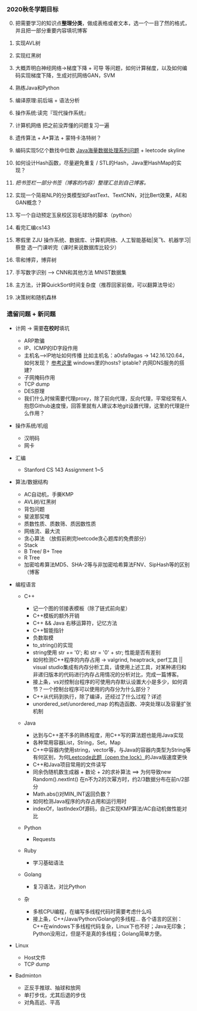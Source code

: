 ### 2020秋冬学期目标

0. 把需要学习的知识点**整理分类**，做成表格或者文本，选一个一目了然的格式，并且把一部分重要内容填坑博客
1. 实现AVL树
2. 实现红黑树
3. 大概弄明白神经网络->梯度下降 + 可导 等问题，如何计算梯度，以及如何编码实现梯度下降，生成对抗网络GAN，SVM
4. 熟练Java和Python
5. 编译原理:前后端 + 语法分析
6. 操作系统:读完『现代操作系统』
7. 计算机网络 把之前没弄懂的问题复习一遍
8. 遗传算法 + A*算法 + 蒙特卡洛特树？
9. 编码实现5亿个数找中位数 [Java海量数据处理系列问题](https://doocs.gitee.io/advanced-java/#/./docs/big-data/find-mid-value-in-500-millions)
\+ leetcode skyline
10. 如何设计Hash函数，尽量避免重复 / STL的Hash，Java里HashMap的实现？
11. *把书签栏一部分书签（博客的内容）整理汇总到自己博客。*
12. 实现一个简易NLP的分类模型如FastText、TextCNN，对比Bert效果，AE和GAN概念？

13. 写一个自动预定玉泉校区羽毛球场的脚本（python）
14. 看完汇编cs143
15. 寒假里 ZJU 操作系统、数据库、计算机网络、人工智能基础|吴飞、机器学习|蔡登 选一门课听完（课时来说数据库比较少）
16. 零和博弈，博弈树
17. 手写数字识别 --> CNN和其他方法 MNIST数据集
18. 主方法，计算QuickSort时间复杂度（推荐回家前做，可以翻算法导论）
19. 决策树和随机森林

### 遗留问题 + 新问题

- 计网 -> 需要**在校时**填坑

    - ARP欺骗 
    - IP、ICMP的ID字段作用
    - 主机名-->IP地址如何传播 比如主机名：a0sfa9agas -> 142.16.120.64，如何发现？ [参考这里](https://zhuanlan.zhihu.com/p/43231547) windows里的hosts? iptable? 内网DNS服务的搭建?
    - 子网掩码作用
    - TCP dump
    - DES原理
    - 我们什么时候需要代理proxy，除了前向代理，反向代理，平常经常有人抱怨Github速度慢，回答里就有人建议本地git设置代理，这里的代理是什么作用？

- 操作系统/机组

    - 汉明码
    - 网卡

- 汇编

    - Stanford CS 143 Assignment 1~5

- 算法/数据结构

    - AC自动机，手撕KMP
    - AVL树/红黑树
    - 背包问题
    - 斐波那契堆
    - 质数性质、质数筛、质因数性质
    - 网络流、最大流
    - 贪心算法 （放假前刷完leetcode贪心题库的免费部分）
    - Stack
    - B Tree/ B+ Tree
    - R Tree
    - 加密哈希算法MD5、SHA-2等与非加密哈希算法FNV、SipHash等的区别（博客


- 编程语言

    - C++

        - 记一个图的邻接表模板（除了链式前向星）
        - C++模板的额外开销
        - C++ && Java 右移运算符，记忆方法
        - C++智能指针
        - 负数取模
        - to_string()的实现
        - string使用 str += '0'; 和 str = '0' + str; 性能是否有差别
        - 如何检测C++程序的内存占用 -> valgrind, heaptrack, perf工具 || visual studio集成有内存分析工具，请使用上述工具，对某种递归和非递归版本的代码进行内存占用情况的分析对比，完成一篇博客。
        - 接上条，vs对控制台程序的可使用内存默认设置大小是多少，如何调节？一个控制台程序可以使用的内存分为什么部分？
        - C++从代码到执行，除了编译，还经过了什么过程？详述
        - unordered_set/unordered_map 的构造函数、冲突处理以及容量扩张机制
        

    - Java
        
        - 达到与C++差不多的熟练程度，用C++写的算法题也能用Java实现
        - 各种常用容器List，String，Set，Map 
        - C++中容器内使用string，vector等，与Java的容器内类型为String等有何区别，为何[Leetcode此题（open the lock）](https://leetcode.com/problems/open-the-lock/)的Java版速度更快
        - C++和Java项目常用的文件读写 
        - 同余伪随机数生成器 + 数论 + 2的求补算法 ==> 为何导致new Random().nextInt() 在n不为2的次幂方时，约2/3数据分布在前n/2部分
        - Math.abs()对MIN_INT返回负数？
        - 如何检测Java程序的内存占用和运行用时
        - indexOf，lastIndexOf源码，自己实现KMP算法/AC自动机做性能对比

    - Python 

        - Requests

    - Ruby

        - 学习基础语法
    
    - Golang

        - 复习语法，对比Python

    - 杂
        
        - 多核CPU编程，在编写多线程代码时需要考虑什么吗
        - 接上条，C++/Java/Python/Golang的多线程... 各个语言的区别：C++在windows下多线程代码复杂，Linux下也不好；Java无印象；Python没用过，但是不是真的多线程；Golang简单方便。



- Linux

    - Host文件
    - TCP dump

- Badminton

    - 正反手推球、抽球和放网
    - 单打步伐，尤其后退的步伐
    - 对角高远、平高

